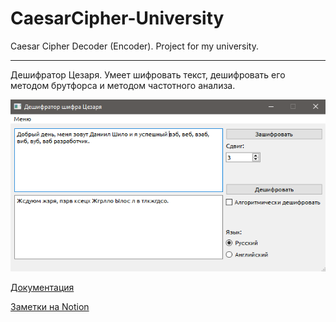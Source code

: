 # CaesarCipher-University

Caesar Cipher Decoder (Encoder). Project for my university.

---

Дешифратор Цезаря. Умеет шифровать текст, дешифровать его методом брутфорса и методом частотного анализа.

![Скриншот программы](/docs/assets/screenshot.png)

[Документация](/docs/class_specification.md)

[Заметки на Notion](https://www.notion.so/C-2-02fa4f50b6b44aee9fd8e496e1d353cc)